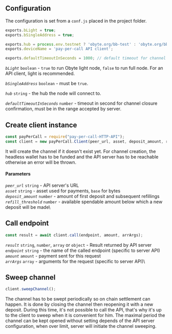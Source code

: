 
## Configuration

The configuration is set from a `conf.js` placed in the project folder.

```javascript
exports.bLight = true;
exports.bSingleAddress = true;

exports.hub = process.env.testnet ? 'obyte.org/bb-test' : 'obyte.org/bb';
exports.deviceName = 'pay-per-call API client';

exports.defaultTimeoutInSeconds = 1000; // default timeout for channel creation

```

*`bLight`* `boolean` - `true` to run Obyte light node, `false` to run full node. For an API client, light is recommended.

*`bSingleAddress`* `boolean` - must be `true`.

*`hub`* `string` - the hub the node will connect to.

*`defaultTimeoutInSeconds`* `number` - timeout in second for channel closure confirmation, must be in the range accepted by server.


## Create client instance

```javascript
const payPerCall = require("pay-per-call-HTTP-API");
const client = new payPerCall.Client(peer_url, asset, deposit_amount, refill_threshold);
```
It will create the channel if it doesn't exist yet. For channel creation, the headless wallet has to be funded and the API server has to be reachable otherwise an error will be thrown.

#### Parameters

*`peer_url`* `string` - API server's URL\
*`asset`* `string` - asset used for payments, `base` for bytes\
*`deposit_amount`* `number` - amount of first deposit and subsequent refillings\
*`refill_threshold`* `number` - available spendable amount below which a new deposit will be made\


## Call endpoint 

```javascript
const result = await client.call(endpoint, amount, arrArgs);
```

*`result`* `string`, `number`, `array` or `object` - Result returned by API server\
*`endpoint`* `string` - the name of the called endpoint (specific to server API)\
*`amount`* `amount` - payment sent for this request\
*`arrArgs`* `array` - arguments for the request (specific to server API)\


## Sweep channel 
```javascript
client.sweepChannel();
```
The channel has to be swept periodically so on chain settlement can happen. It is done by closing the channel then reopening it with a new deposit. During this time, it's not possible to call the API, that's why it's up to the client to sweep when it is convenient for him. The maximal period the channel can be kept opened without setting depends of the API server configuration, when over limit, server will initiate the channel sweeping.